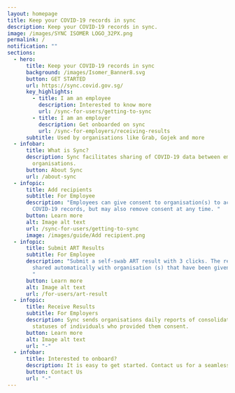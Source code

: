 ```yaml
---
layout: homepage
title: Keep your COVID-19 records in sync
description: Keep your COVID-19 records in sync.
image: /images/SYNC ISOMER LOGO_32PX.png
permalink: /
notification: ""
sections:
  - hero:
      title: Keep your COVID-19 records in sync
      background: /images/Isomer_Banner8.svg
      button: GET STARTED
      url: https://sync.covid.gov.sg/
      key_highlights:
        - title: I am an employee
          description: Interested to know more
          url: /sync-for-users/getting-to-sync
        - title: I am an employer
          description: Get onboarded on sync
          url: /sync-for-employers/receiving-results
      subtitle: Used by organisations like Grab, Gojek and more
  - infobar:
      title: What is Sync?
      description: Sync facilitates sharing of COVID-19 data between employees and
        organisations.
      button: About Sync
      url: /about-sync
  - infopic:
      title: Add recipients
      subtitle: For Employee
      description: "Employees can give consent to organisation(s) to access their
        COVID-19 records, but may also remove consent at any time. "
      button: Learn more
      alt: Image alt text
      url: /sync-for-users/getting-to-sync
      image: /images/guide/Add recipient.png
  - infopic:
      title: Submit ART Results
      subtitle: For Employee
      description: "Submit a self-swab ART result with 3 clicks. The results will be
        shared automatically with organisation (s) that have been given consent.
        "
      button: Learn more
      alt: Image alt text
      url: /for-users/art-result
  - infopic:
      title: Receive Results
      subtitle: For Employers
      description: Sync sends organisations daily reports of consolidated COVID-19
        statuses of individuals who provided them consent.
      button: Learn more
      alt: Image alt text
      url: "-"
  - infobar:
      title: Interested to onboard?
      description: It is easy to get started. Contact us for a seamless onboarding journey.
      button: Contact Us
      url: "-"
---
```


